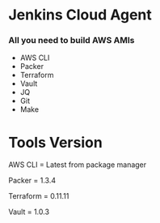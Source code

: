 # Jenkins Cloud Agent
### All you need to build AWS AMIs

* AWS CLI
* Packer
* Terraform
* Vault
* JQ
* Git
* Make

# Tools Version
AWS CLI = Latest from package manager

Packer = 1.3.4

Terraform = 0.11.11

Vault = 1.0.3